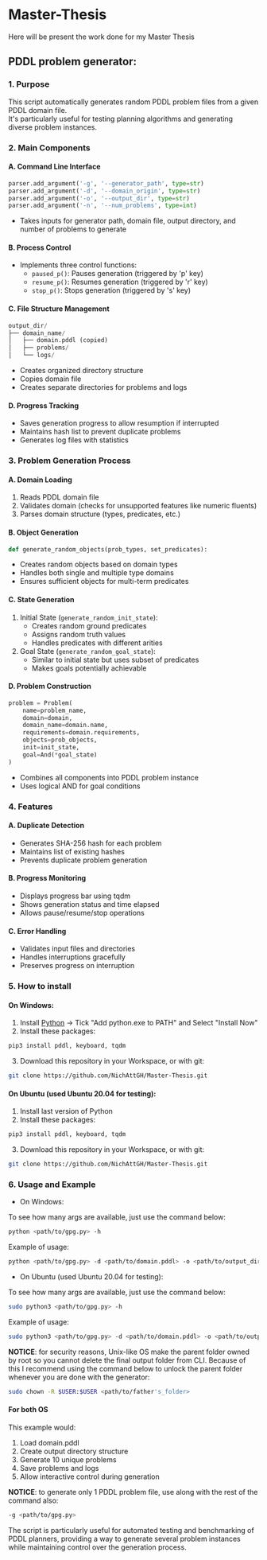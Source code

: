 # Master-Thesis
Here will be present the work done for my Master Thesis

## PDDL problem generator:

### 1. Purpose

This script automatically generates random PDDL problem files from a given PDDL domain file.<br>
It's particularly useful for testing planning algorithms and generating diverse problem instances.

### 2. Main Components

#### A. Command Line Interface

```python
parser.add_argument('-g', '--generator_path', type=str)
parser.add_argument('-d', '--domain_origin', type=str)
parser.add_argument('-o', '--output_dir', type=str)
parser.add_argument('-n', '--num_problems', type=int)
```
- Takes inputs for generator path, domain file, output directory, and number of problems to generate

#### B. Process Control

- Implements three control functions:
  - `paused_p()`: Pauses generation (triggered by 'p' key)
  - `resume_p()`: Resumes generation (triggered by 'r' key)
  - `stop_p()`: Stops generation (triggered by 's' key)

#### C. File Structure Management

```python
output_dir/
├── domain_name/
│   ├── domain.pddl (copied)
│   ├── problems/
│   └── logs/
```
- Creates organized directory structure
- Copies domain file
- Creates separate directories for problems and logs

#### D. Progress Tracking

- Saves generation progress to allow resumption if interrupted
- Maintains hash list to prevent duplicate problems
- Generates log files with statistics

### 3. Problem Generation Process

#### A. Domain Loading

1. Reads PDDL domain file
2. Validates domain (checks for unsupported features like numeric fluents)
3. Parses domain structure (types, predicates, etc.)

#### B. Object Generation

```python
def generate_random_objects(prob_types, set_predicates):
```
- Creates random objects based on domain types
- Handles both single and multiple type domains
- Ensures sufficient objects for multi-term predicates

#### C. State Generation

1. Initial State (`generate_random_init_state`):
   - Creates random ground predicates
   - Assigns random truth values
   - Handles predicates with different arities
2. Goal State (`generate_random_goal_state`):
   - Similar to initial state but uses subset of predicates
   - Makes goals potentially achievable

#### D. Problem Construction

```python
problem = Problem(
    name=problem_name,
    domain=domain,
    domain_name=domain.name,
    requirements=domain.requirements,
    objects=prob_objects,
    init=init_state,
    goal=And(*goal_state)
)
```
- Combines all components into PDDL problem instance
- Uses logical AND for goal conditions

### 4. Features

#### A. Duplicate Detection

- Generates SHA-256 hash for each problem
- Maintains list of existing hashes
- Prevents duplicate problem generation

#### B. Progress Monitoring

- Displays progress bar using tqdm
- Shows generation status and time elapsed
- Allows pause/resume/stop operations

#### C. Error Handling

- Validates input files and directories
- Handles interruptions gracefully
- Preserves progress on interruption

### 5. How to install

#### On Windows:

1) Install [Python](https://www.python.org/downloads/) -> Tick "Add python.exe to PATH" and Select "Install Now"
2) Install these packages:

```bash
pip3 install pddl, keyboard, tqdm
```

3) Download this repository in your Workspace, or with git:

```bash
git clone https://github.com/NichAttGH/Master-Thesis.git
```

#### On Ubuntu (used Ubuntu 20.04 for testing):

1) Install last version of Python
2) Install these packages:

```bash
pip3 install pddl, keyboard, tqdm
```

3) Download this repository in your Workspace, or with git:

```bash
git clone https://github.com/NichAttGH/Master-Thesis.git
```

### 6. Usage and Example

- On Windows:

To see how many args are available, just use the command below:

```bash
python <path/to/gpg.py> -h
```

Example of usage:

```bash
python <path/to/gpg.py> -d <path/to/domain.pddl> -o <path/to/output_directory> -n 10
```

- On Ubuntu (used Ubuntu 20.04 for testing):

To see how many args are available, just use the command below:

```bash
sudo python3 <path/to/gpg.py> -h
```

Example of usage:

```bash
sudo python3 <path/to/gpg.py> -d <path/to/domain.pddl> -o <path/to/output_directory> -n 10
```

**NOTICE**: for security reasons, Unix-like OS make the parent folder owned by root so you cannot delete the final output folder from CLI. Because of this I recommend using the command below to unlock the parent folder whenever you are done with the generator:

```bash
sudo chown -R $USER:$USER <path/to/father's_folder>
```

#### For both OS

This example would:
1. Load domain.pddl
2. Create output directory structure
3. Generate 10 unique problems
4. Save problems and logs
5. Allow interactive control during generation

**NOTICE**: to generate only 1 PDDL problem file, use along with the rest of the command also:

```bash
-g <path/to/gpg.py>
```

The script is particularly useful for automated testing and benchmarking of PDDL planners, providing a way to generate several problem instances while maintaining control over the generation process.
